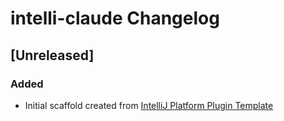 <!-- Keep a Changelog guide -> https://keepachangelog.com -->

# intelli-claude Changelog

## [Unreleased]
### Added
- Initial scaffold created from [IntelliJ Platform Plugin Template](https://github.com/JetBrains/intellij-platform-plugin-template)
